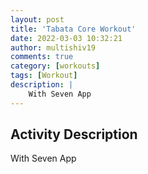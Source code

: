 ```yaml
---
layout: post
title: 'Tabata Core Workout'
date: 2022-03-03 10:32:21
author: multishiv19
comments: true
category: [workouts]
tags: [Workout]
description: |
    With Seven App
---
```



## Activity Description
With Seven App


<div width='100%' class='strava-embed-placeholder' data-embed-type='activity' data-embed-id='6763659061'></div>
<script src='https://strava-embeds.com/embed.js'></script>
